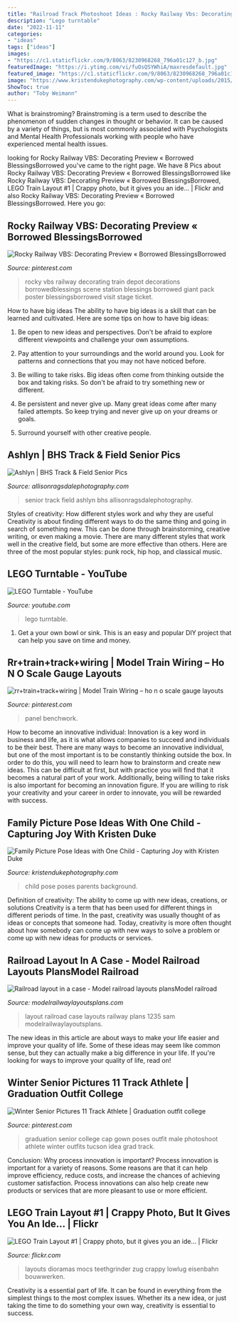 ```yaml
---
title: "Railroad Track Photoshoot Ideas : Rocky Railway Vbs: Decorating Preview « Borrowed Blessingsborrowed"
description: "Lego turntable"
date: "2022-11-11"
categories:
- "ideas"
tags: ["ideas"]
images:
- "https://c1.staticflickr.com/9/8063/8230968268_796a01c127_b.jpg"
featuredImage: "https://i.ytimg.com/vi/fuOsQSYWhiA/maxresdefault.jpg"
featured_image: "https://c1.staticflickr.com/9/8063/8230968268_796a01c127_b.jpg"
image: "https://www.kristendukephotography.com/wp-content/uploads/2015/09/parents-in-background.jpg"
ShowToc: true
author: "Toby Weimann"
---
```



What is brainstroming?
Brainstroming is a term used to describe the phenomenon of sudden changes in thought or behavior. It can be caused by a variety of things, but is most commonly associated with Psychologists and Mental Health Professionals working with people who have experienced mental health issues.

	

		
looking for Rocky Railway VBS: Decorating Preview « Borrowed BlessingsBorrowed you've came to the right page. We have 8 Pics about Rocky Railway VBS: Decorating Preview « Borrowed BlessingsBorrowed like Rocky Railway VBS: Decorating Preview « Borrowed BlessingsBorrowed, LEGO Train Layout #1 | Crappy photo, but it gives you an ide… | Flickr and also Rocky Railway VBS: Decorating Preview « Borrowed BlessingsBorrowed. Here you go:
		
    
## Rocky Railway VBS: Decorating Preview « Borrowed BlessingsBorrowed

<img loading=lazy src="https://i.pinimg.com/736x/f7/aa/de/f7aade60b4cd3f499b396a6108a07e40.jpg" onerror="this.onerror=null;this.src='https://tse1.mm.bing.net/th?id=OIP.-AmR0-m_aK69Pg-5MuuFPQHaE8&amp;pid=15.1';" alt="Rocky Railway VBS: Decorating Preview « Borrowed BlessingsBorrowed">

_Source: pinterest.com_

>rocky vbs railway decorating train depot decorations borrowedblessings scene station blessings borrowed giant pack poster blessingsborrowed visit stage ticket. 

	

How to have big ideas
The ability to have big ideas is a skill that can be learned and cultivated. Here are some tips on how to have big ideas:
1. Be open to new ideas and perspectives. Don't be afraid to explore different viewpoints and challenge your own assumptions.

2. Pay attention to your surroundings and the world around you. Look for patterns and connections that you may not have noticed before.

3. Be willing to take risks. Big ideas often come from thinking outside the box and taking risks. So don't be afraid to try something new or different.

4. Be persistent and never give up. Many great ideas come after many failed attempts. So keep trying and never give up on your dreams or goals.

5. Surround yourself with other creative people.

    
## Ashlyn | BHS Track &amp; Field Senior Pics

<img loading=lazy src="http://allisonragsdalephotography.com/wp-content/uploads/2013/08/allisonragsdalephotography-1212-1024x681.jpg" onerror="this.onerror=null;this.src='https://tse1.mm.bing.net/th?id=OIP.xDmOr8feke7HfYRv_ZlGXAHaE7&amp;pid=15.1';" alt="Ashlyn | BHS Track &amp; Field Senior Pics">

_Source: allisonragsdalephotography.com_

>senior track field ashlyn bhs allisonragsdalephotography. 

	

Styles of creativity: How different styles work and why they are useful
Creativity is about finding different ways to do the same thing and going in search of something new. This can be done through brainstorming, creative writing, or even making a movie. There are many different styles that work well in the creative field, but some are more effective than others. Here are three of the most popular styles: punk rock, hip hop, and classical music.

    
## LEGO Turntable - YouTube

<img loading=lazy src="https://i.ytimg.com/vi/fuOsQSYWhiA/maxresdefault.jpg" onerror="this.onerror=null;this.src='https://tse4.mm.bing.net/th?id=OIP.oQFQd57Hbjac8ONBgUx04AHaEK&amp;pid=15.1';" alt="LEGO Turntable - YouTube">

_Source: youtube.com_

>lego turntable. 

	

1. Get a your own bowl or sink. This is an easy and popular DIY project that can help you save on time and money.

    
## Rr+train+track+wiring | Model Train Wiring – Ho N O Scale Gauge Layouts

<img loading=lazy src="https://i.pinimg.com/736x/45/be/9e/45be9e8724172c1898e0ae1a64fe405e.jpg" onerror="this.onerror=null;this.src='https://tse4.mm.bing.net/th?id=OIP.JhQ9saH7qZbGP-rO7PFm3wHaFk&amp;pid=15.1';" alt="rr+train+track+wiring | Model Train Wiring – ho n o scale gauge layouts">

_Source: pinterest.com_

>panel benchwork. 

	

How to become an innovative individual:
Innovation is a key word in business and life, as it is what allows companies to succeed and individuals to be their best. There are many ways to become an innovative individual, but one of the most important is to be constantly thinking outside the box. In order to do this, you will need to learn how to brainstorm and create new ideas. This can be difficult at first, but with practice you will find that it becomes a natural part of your work. Additionally, being willing to take risks is also important for becoming an innovation figure. If you are willing to risk your creativity and your career in order to innovate, you will be rewarded with success.

    
## Family Picture Pose Ideas With One Child - Capturing Joy With Kristen Duke

<img loading=lazy src="https://www.kristendukephotography.com/wp-content/uploads/2015/09/parents-in-background.jpg" onerror="this.onerror=null;this.src='https://tse3.mm.bing.net/th?id=OIP.YR2wDkNNoJ9nNBLvVZKDEQHaLI&amp;pid=15.1';" alt="Family Picture Pose Ideas with One Child - Capturing Joy with Kristen Duke">

_Source: kristendukephotography.com_

>child pose poses parents background. 

	

Definition of creativity: The ability to come up with new ideas, creations, or solutions
Creativity is a term that has been used for different things in different periods of time. In the past, creativity was usually thought of as ideas or concepts that someone had. Today, creativity is more often thought about how somebody can come up with new ways to solve a problem or come up with new ideas for products or services.

    
## Railroad Layout In A Case - Model Railroad Layouts PlansModel Railroad

<img loading=lazy src="http://modelrailwaylayoutsplans.com/wp-content/uploads/2013/11/SAM_1235.jpg" onerror="this.onerror=null;this.src='https://tse3.mm.bing.net/th?id=OIP.ggo8tzjvnIsAIEU5qmnCewHaFj&amp;pid=15.1';" alt="Railroad layout in a case - Model railroad layouts plansModel railroad">

_Source: modelrailwaylayoutsplans.com_

>layout railroad case layouts railway plans 1235 sam modelrailwaylayoutsplans. 

	

The new ideas in this article are about ways to make your life easier and improve your quality of life. Some of these ideas may seem like common sense, but they can actually make a big difference in your life. If you're looking for ways to improve your quality of life, read on!

    
## Winter Senior Pictures 11 Track Athlete | Graduation Outfit College

<img loading=lazy src="https://i.pinimg.com/736x/0f/30/01/0f3001af5d83bba8fe4da0983f44d0a6--winter-senior-pictures-graduation-pics.jpg" onerror="this.onerror=null;this.src='https://tse1.mm.bing.net/th?id=OIP.TO7pXMOoT7c4I-i1IpwyXwAAAA&amp;pid=15.1';" alt="Winter Senior Pictures 11 Track Athlete | Graduation outfit college">

_Source: pinterest.com_

>graduation senior college cap gown poses outfit male photoshoot athlete winter outfits tucson idea grad track. 

	

Conclusion: Why process innovation is important?
Process innovation is important for a variety of reasons. Some reasons are that it can help improve efficiency, reduce costs, and increase the chances of achieving customer satisfaction. Process innovations can also help create new products or services that are more pleasant to use or more efficient.

    
## LEGO Train Layout #1 | Crappy Photo, But It Gives You An Ide… | Flickr

<img loading=lazy src="https://c1.staticflickr.com/9/8063/8230968268_796a01c127_b.jpg" onerror="this.onerror=null;this.src='https://tse3.mm.bing.net/th?id=OIP.hA9BaIZw1-tcfkvajftrDgHaE8&amp;pid=15.1';" alt="LEGO Train Layout #1 | Crappy photo, but it gives you an ide… | Flickr">

_Source: flickr.com_

>layouts dioramas mocs teethgrinder zug crappy lowlug eisenbahn bouwwerken. 

	

Creativity is a essential part of life. It can be found in everything from the simplest things to the most complex issues. Whether its a new idea, or just taking the time to do something your own way, creativity is essential to success.


